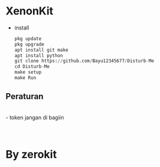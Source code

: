 # XenonKit

* install
  ```python
  pkg update
  pkg upgrade
  apt install git make
  apt install python
  git clone https://github.com/Bayu12345677/Disturb-Me
  cd Disturb-Me
  make setup
  make Run
  ```

<h2>Peraturan</h2><br>
<span><div>
  - token jangan di bagiin<br>
</div></span>
<br>
<br>


# By zerokit
